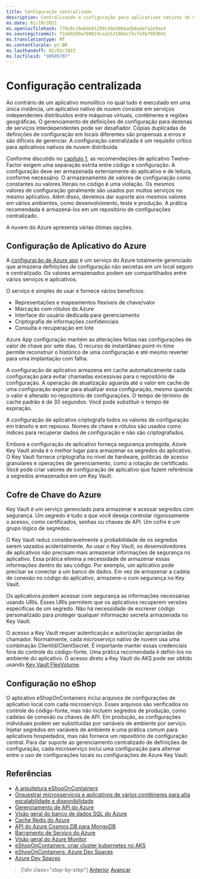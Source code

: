 ```yaml
---
title: Configuração centralizada
description: Centralizando a configuração para aplicativos nativos de nuvem usando o Azure App Configuration e o cofre AzureKey.
ms.date: 01/19/2021
ms.openlocfilehash: 770c0c19a6de01250c59a586badb6a4afa2e9ae5
ms.sourcegitcommit: f2ab02d9a780819ca2e5310bbcf5cfe5b7993041
ms.translationtype: MT
ms.contentlocale: pt-BR
ms.lasthandoff: 02/03/2021
ms.locfileid: "99505707"
---
```

# <a name="centralized-configuration"></a>Configuração centralizada

Ao contrário de um aplicativo monolítico no qual tudo é executado em uma única instância, um aplicativo nativo de nuvem consiste em serviços independentes distribuídos entre máquinas virtuais, contêineres e regiões geográficas. O gerenciamento de definições de configuração para dezenas de serviços interdependentes pode ser desafiador. Cópias duplicadas de definições de configuração em locais diferentes são propensas a erros e são difíceis de gerenciar. A configuração centralizada é um requisito crítico para aplicativos nativos de nuvem distribuída.

Conforme discutido no [capítulo 1](introduction.md), as recomendações de aplicativo Twelve-Factor exigem uma separação estrita entre código e configuração. A configuração deve ser armazenada externamente do aplicativo e de leitura, conforme necessário. O armazenamento de valores de configuração como constantes ou valores literais no código é uma violação. Os mesmos valores de configuração geralmente são usados por muitos serviços no mesmo aplicativo. Além disso, devemos dar suporte aos mesmos valores em vários ambientes, como desenvolvimento, teste e produção. A prática recomendada é armazená-los em um repositório de configurações centralizado.

A nuvem do Azure apresenta várias ótimas opções.

## <a name="azure-app-configuration"></a>Configuração de Aplicativo do Azure

A [configuração de Azure app](/azure/azure-app-configuration/overview) é um serviço do Azure totalmente gerenciado que armazena definições de configuração não secretas em um local seguro e centralizado. Os valores armazenados podem ser compartilhados entre vários serviços e aplicativos.

O serviço é simples de usar e fornece vários benefícios:

- Representações e mapeamentos flexíveis de chave/valor
- Marcação com rótulos do Azure
- Interface do usuário dedicada para gerenciamento
- Criptografia de informações confidenciais
- Consulta e recuperação em lote

Azure App configuração mantém as alterações feitas nas configurações de valor de chave por sete dias. O recurso de instantâneo point-in-time permite reconstruir o histórico de uma configuração e até mesmo reverter para uma implantação com falha.

A configuração de aplicativo armazena em cache automaticamente cada configuração para evitar chamadas excessivas para o repositório de configuração. A operação de atualização aguarda até o valor em cache de uma configuração expirar para atualizar essa configuração, mesmo quando o valor é alterado no repositório de configurações. O tempo de término de cache padrão é de 30 segundos. Você pode substituir o tempo de expiração.

A configuração de aplicativo criptografa todos os valores de configuração em trânsito e em repouso. Nomes de chave e rótulos são usados como índices para recuperar dados de configuração e não são criptografados.

Embora a configuração de aplicativo forneça segurança protegida, Azure Key Vault ainda é o melhor lugar para armazenar os segredos do aplicativo. O Key Vault fornece criptografia no nível de hardware, políticas de acesso granulares e operações de gerenciamento, como a rotação de certificado. Você pode criar valores de configuração de aplicativo que fazem referência a segredos armazenados em um Key Vault.

## <a name="azure-key-vault"></a>Cofre de Chave do Azure

Key Vault é um serviço gerenciado para armazenar e acessar segredos com segurança. Um segredo é tudo a que você deseja controlar rigorosamente o acesso, como certificados, senhas ou chaves de API. Um cofre é um grupo lógico de segredos.

O Key Vault reduz consideravelmente a probabilidade de os segredos serem vazados acidentalmente. Ao usar o Key Vault, os desenvolvedores de aplicativos não precisam mais armazenar informações de segurança no aplicativo. Essa prática elimina a necessidade de armazenar essas informações dentro do seu código. Por exemplo, um aplicativo pode precisar se conectar a um banco de dados. Em vez de armazenar a cadeia de conexão no código do aplicativo, armazene-o com segurança no Key Vault.

Os aplicativos podem acessar com segurança as informações necessárias usando URIs. Esses URIs permitem que os aplicativos recuperem versões específicas de um segredo. Não há necessidade de escrever código personalizado para proteger qualquer informação secreta armazenada no Key Vault.

O acesso a Key Vault requer autenticação e autorização apropriadas de chamador. Normalmente, cada microserviço nativo de nuvem usa uma combinação ClientId/ClientSecret. É importante manter essas credenciais fora do controle do código-fonte. Uma prática recomendada é defini-los no ambiente do aplicativo. O acesso direto a Key Vault do AKS pode ser obtido usando [Key Vault FlexVolume](https://github.com/Azure/kubernetes-keyvault-flexvol).

## <a name="configuration-in-eshop"></a>Configuração no eShop

O aplicativo eShopOnContainers inclui arquivos de configurações de aplicativo local com cada microserviço. Esses arquivos são verificados no controle do código-fonte, mas não incluem segredos de produção, como cadeias de conexão ou chaves de API. Em produção, as configurações individuais podem ser substituídas por variáveis de ambiente por serviço. Injetar segredos em variáveis de ambiente é uma prática comum para aplicativos hospedados, mas não fornece um repositório de configuração central. Para dar suporte ao gerenciamento centralizado de definições de configuração, cada microserviço inclui uma configuração para alternar entre o uso de configurações locais ou configurações de Azure Key Vault.

## <a name="references"></a>Referências

- [A arquitetura eShopOnContainers](https://github.com/dotnet-architecture/eShopOnContainers/wiki/Architecture)
- [Orquestrar microsserviços e aplicativos de vários contêineres para alta escalabilidade e disponibilidade](../microservices/architect-microservice-container-applications/scalable-available-multi-container-microservice-applications.md)
- [Gerenciamento de API do Azure](/azure/api-management/api-management-key-concepts)
- [Visão geral do banco de dados SQL do Azure](/azure/sql-database/sql-database-technical-overview)
- [Cache Redis do Azure](https://azure.microsoft.com/services/cache/)
- [API do Azure Cosmos DB para MongoDB](/azure/cosmos-db/mongodb-introduction)
- [Barramento de Serviço do Azure](/azure/service-bus-messaging/service-bus-messaging-overview)
- [Visão geral do Azure Monitor](/azure/azure-monitor/overview)
- [eShopOnContainers: criar cluster kubernetes no AKS](https://github.com/dotnet-architecture/eShopOnContainers/wiki/Deploy-to-Azure-Kubernetes-Service-(AKS)#create-kubernetes-cluster-in-aks)
- [eShopOnContainers: Azure Dev Spaces](https://github.com/dotnet-architecture/eShopOnContainers/wiki/Azure-Dev-Spaces)
- [Azure Dev Spaces](/azure/dev-spaces/about)

>[!div class="step-by-step"]
>[Anterior](deploy-eshoponcontainers-azure.md) 
> [Avançar](scale-applications.md)
